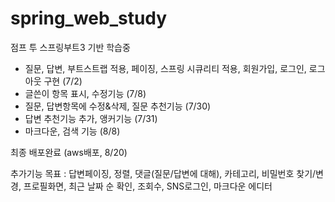 # spring_web_study

점프 투 스프링부트3 기반 학습중
- 질문, 답변, 부트스트랩 적용, 페이징, 스프링 시큐리티 적용, 회원가입, 로그인, 로그아웃 구현 (7/2)
- 글쓴이 항목 표시, 수정기능 (7/8)
- 질문, 답변항목에 수정&삭제, 질문 추천기능 (7/30)
- 답변 추천기능 추가, 앵커기능 (7/31)
- 마크다운, 검색 기능 (8/8)

최종 배포완료 (aws배포, 8/20)

추가기능 목표 : 답변페이징, 정렬, 댓글(질문/답변에 대해), 카테고리, 비밀번호 찾기/변경, 프로필화면, 최근 날짜 순 확인, 조회수, SNS로그인, 마크다운 에디터 
